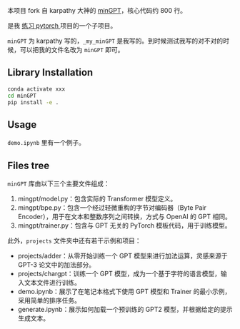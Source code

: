 本项目 fork 自 karpathy 大神的 [minGPT](https://github.com/karpathy/minGPT)，核心代码约 800 行。

是我 [练习 pytorch ](https://github.com/potatoQi/pytorch_learning) 项目的一个子项目。 

`minGPT` 为 karpathy 写的，`_my_minGPT` 是我写的。到时候测试我写的对不对的时候，可以把我的文件名改为 `minGPT` 即可。

## Library Installation
```bash
conda activate xxx
cd minGPT
pip install -e .
```

## Usage
`demo.ipynb` 里有一个例子。

## Files tree
`minGPT` 库由以下三个主要文件组成：
1. mingpt/model.py：包含实际的 Transformer 模型定义。
2. mingpt/bpe.py：包含一个经过轻微重构的字节对编码器（Byte Pair Encoder），用于在文本和整数序列之间转换，方式与 OpenAI 的 GPT 相同。
3. mingpt/trainer.py：包含与 GPT 无关的 PyTorch 模板代码，用于训练模型。

此外，`projects` 文件夹中还有若干示例和项目：
- projects/adder：从零开始训练一个 GPT 模型来进行加法运算，灵感来源于 GPT-3 论文中的加法部分。
- projects/chargpt：训练一个 GPT 模型，成为一个基于字符的语言模型，输入文本文件进行训练。
- demo.ipynb：展示了在笔记本格式下使用 GPT 模型和 Trainer 的最小示例，采用简单的排序任务。
- generate.ipynb：展示如何加载一个预训练的 GPT2 模型，并根据给定的提示生成文本。